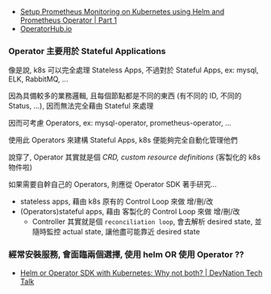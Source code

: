 
- [Setup Prometheus Monitoring on Kubernetes using Helm and Prometheus Operator | Part 1](https://www.youtube.com/watch?v=QoDqxm7ybLc)
- [OperatorHub.io](https://operatorhub.io/)


### Operator 主要用於 **Stateful** Applications

像是說, k8s 可以完全處理 Stateless Apps, 不過對於 Stateful Apps, ex: mysql, ELK, RabbitMQ, ...

因為具備較多的業務邏輯, 且每個節點都是不同的東西 (有不同的 ID, 不同的 Status, ...), 因而無法完全藉由 Stateful 來處理

因而可考慮 Operators, ex: mysql-operator, prometheus-operator, ...

使用此 Operators 來建構 Stateful Apps, k8s 便能夠完全自動化管理他們

說穿了, Operator 其實就是個 *CRD, custom resource definitions* (客製化的 k8s 物件啦)

如果需要自幹自己的 Operators, 則應從 Operator SDK 著手研究...

- stateless apps, 藉由 k8s 原有的 Control Loop 來做 增/刪/改
- (Operators)stateful apps, 藉由 客製化的 Control Loop 來做 增/刪/改
    - Controller 其實就是個 `reconciliation loop`, 會去解析 desired state, 並隨時監控 actual state, 讓他盡可能靠近 desired state


### 經常安裝服務, 會面臨兩個選擇, 使用 helm OR 使用 Operator ??

- [Helm or Operator SDK with Kubernetes: Why not both? | DevNation Tech Talk](https://www.youtube.com/watch?v=N9QVJk6kjwg)
